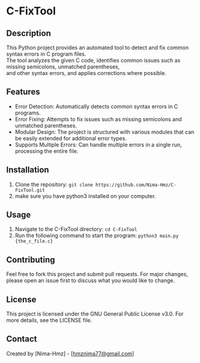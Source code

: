 # C-FixTool

## Description
This Python project provides an automated tool to detect and fix common syntax errors in C program files.
<br>
The tool analyzes the given C code, identifies common issues such as missing semicolons, unmatched parentheses,
<br>
and other syntax errors, and applies corrections where possible.

## Features
- Error Detection: Automatically detects common syntax errors in C programs.
- Error Fixing: Attempts to fix issues such as missing semicolons and unmatched parentheses.
- Modular Design: The project is structured with various modules that can be easily extended for additional error types.
- Supports Multiple Errors: Can handle multiple errors in a single run, processing the entire file.

## Installation
1) Clone the repository:
   ```git clone https://github.com/Nima-Hmz/C-FixTool.git```
2) make sure you have python3 installed on your computer.

## Usage
1) Navigate to the C-FixTool directory:
```cd C-FixTool```
2) Run the following command to start the program:
```python3 main.py {the_c_file.c}```

## Contributing
Feel free to fork this project and submit pull requests. For major changes, please open an issue first to discuss what you would like to change.

## License
This project is licensed under the GNU General Public License v3.0. For more details, see the LICENSE file.

## Contact
Created by [Nima-Hmz] - [hmznima77@gmail.com]

